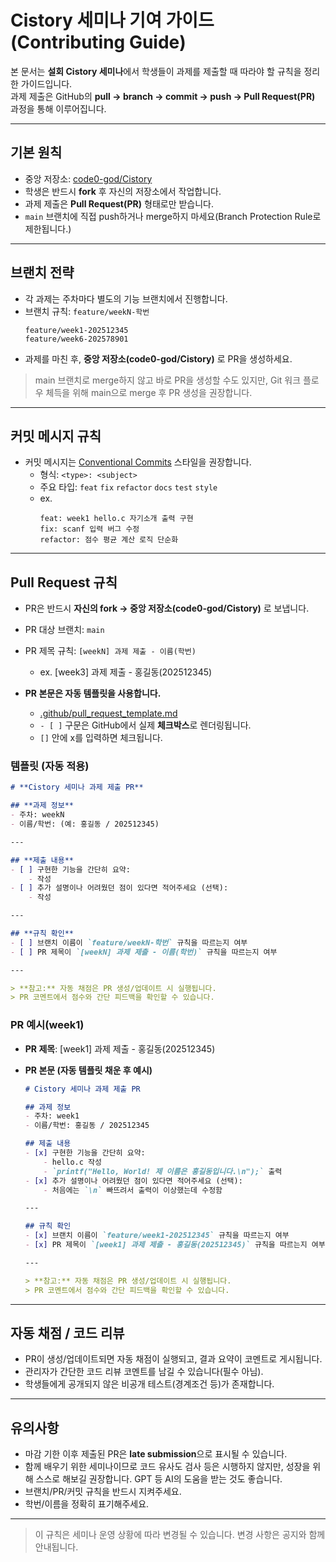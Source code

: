 # **Cistory 세미나 기여 가이드 (Contributing Guide)**
본 문서는 **설회 Cistory 세미나**에서 학생들이 과제를 제출할 때 따라야 할 규칙을 정리한 가이드입니다.  
과제 제출은 GitHub의 **pull &rarr; branch &rarr; commit &rarr; push &rarr; Pull Request(PR)** 과정을 통해 이루어집니다.

---

## **기본 원칙**

- 중앙 저장소: [code0-god/Cistory](https://github.com/code0-god/Cistory)  
- 학생은 반드시 **fork** 후 자신의 저장소에서 작업합니다.
- 과제 제출은 **Pull Request(PR)** 형태로만 받습니다.  
- `main` 브랜치에 직접 push하거나 merge하지 마세요(Branch Protection Rule로 제한됩니다.)

---

## **브랜치 전략**
- 각 과제는 주차마다 별도의 기능 브랜치에서 진행합니다.
- 브랜치 규칙: `feature/weekN-학번`
    ```
    feature/week1-202512345
    feature/week6-202578901
    ```
- 과제를 마친 후, **중앙 저장소(code0-god/Cistory)** 로 PR을 생성하세요.
> main 브랜치로 merge하지 않고 바로 PR을 생성할 수도 있지만, Git 워크 플로우 체득을 위해 main으로 merge 후 PR 생성을 권장합니다. 
---

## **커밋 메시지 규칙**
- 커밋 메시지는 [Conventional Commits](https://www.conventionalcommits.org/) 스타일을 권장합니다.
    - 형식: `<type>: <subject>`
    - 주요 타입: `feat` `fix` `refactor` `docs` `test` `style`
    - ex.   
        ```
        feat: week1 hello.c 자기소개 출력 구현
        fix: scanf 입력 버그 수정
        refactor: 점수 평균 계산 로직 단순화
        ```

---

## **Pull Request 규칙**
- PR은 반드시 **자신의 fork &rarr; 중앙 저장소(code0-god/Cistory)** 로 보냅니다.
- PR 대상 브랜치: `main`
- PR 제목 규칙: `[weekN] 과제 제출 - 이름(학번)`
    - ex. [week3] 과제 제출 - 홍길동(202512345)

- **PR 본문은 자동 템플릿을 사용합니다.**  
  - [.github/pull_request_template.md](.github/pull_request_template.md)
  - `- [ ]` 구문은 GitHub에서 실제 **체크박스**로 렌더링됩니다.
  - `[]` 안에 x를 입력하면 체크됩니다. 

### 템플릿 (자동 적용)

```markdown
# **Cistory 세미나 과제 제출 PR**

## **과제 정보**
- 주차: weekN
- 이름/학번: (예: 홍길동 / 202512345)

---

## **제출 내용**
- [ ] 구현한 기능을 간단히 요약:
    - 작성
- [ ] 추가 설명이나 어려웠던 점이 있다면 적어주세요 (선택):
    - 작성

---

## **규칙 확인**
- [ ] 브랜치 이름이 `feature/weekN-학번` 규칙을 따르는지 여부
- [ ] PR 제목이 `[weekN] 과제 제출 - 이름(학번)` 규칙을 따르는지 여부

---

> **참고:** 자동 채점은 PR 생성/업데이트 시 실행됩니다.  
> PR 코멘트에서 점수와 간단 피드백을 확인할 수 있습니다.
```

### PR 예시(week1)
- **PR 제목**: [week1] 과제 제출 - 홍길동(202512345)
- **PR 본문 (자동 템플릿 채운 후 예시)**

    ```markdown
    # Cistory 세미나 과제 제출 PR

    ## 과제 정보
    - 주차: week1
    - 이름/학번: 홍길동 / 202512345

    ## 제출 내용
    - [x] 구현한 기능을 간단히 요약:
        - hello.c 작성
        - `printf("Hello, World! 제 이름은 홍길동입니다.\n");` 출력
    - [x] 추가 설명이나 어려웠던 점이 있다면 적어주세요 (선택):
        - 처음에는 `\n` 빠뜨려서 출력이 이상했는데 수정함

    ---

    ## 규칙 확인
    - [x] 브랜치 이름이 `feature/week1-202512345` 규칙을 따르는지 여부
    - [x] PR 제목이 `[week1] 과제 제출 - 홍길동(202512345)` 규칙을 따르는지 여부

    ---

    > **참고:** 자동 채점은 PR 생성/업데이트 시 실행됩니다.  
    > PR 코멘트에서 점수와 간단 피드백을 확인할 수 있습니다.
    ```

---

## **자동 채점 / 코드 리뷰**
- PR이 생성/업데이트되면 자동 채점이 실행되고, 결과 요약이 코멘트로 게시됩니다.
- 관리자가 간단한 코드 리뷰 코멘트를 남길 수 있습니다(필수 아님).
- 학생들에게 공개되지 않은 비공개 테스트(경계조건 등)가 존재합니다.

---

## **유의사항**
- 마감 기한 이후 제출된 PR은 **late submission**으로 표시될 수 있습니다.
- 함께 배우기 위한 세미나이므로 코드 유사도 검사 등은 시행하지 않지만, 성장을 위해 스스로 해보길 권장합니다. GPT 등 AI의 도움을 받는 것도 좋습니다. 
- 브랜치/PR/커밋 규칙을 반드시 지켜주세요.
- 학번/이름을 정확히 표기해주세요.

---

> 이 규칙은 세미나 운영 상황에 따라 변경될 수 있습니다. 변경 사항은 공지와 함께 안내됩니다.

